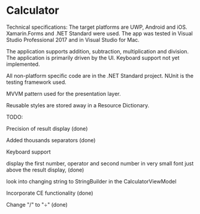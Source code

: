 # Calculator

Technical specifications:
The target platforms are UWP, Android and iOS. Xamarin.Forms and .NET Standard were used. The app was tested in Visual Studio Professional 2017 and in Visual Studio for Mac.

The application supports addition, subtraction, multiplication and division. The application is primarily driven by the UI.
Keyboard support not yet implemented.

All non-platform specific code are in the .NET Standard project. NUnit is the testing framework used.

MVVM pattern used for the presentation layer.

Reusable styles are stored away in a Resource Dictionary.



TODO: 

Precision of result display (done)

Added thousands separators (done)

Keyboard support

display the first number, operator and second number in very small font just above the result display, (done)

look into changing string to StringBuilder in the CalculatorViewModel

Incorporate CE functionality (done)

Change "/" to "÷" (done)
